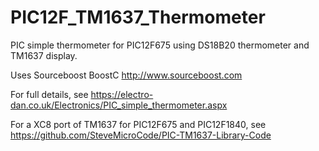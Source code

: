 # PIC12F_TM1637_Thermometer
PIC simple thermometer for PIC12F675 using DS18B20 thermometer and TM1637 display.

Uses Sourceboost BoostC http://www.sourceboost.com

For full details, see https://electro-dan.co.uk/Electronics/PIC_simple_thermometer.aspx

For a XC8 port of TM1637 for PIC12F675 and PIC12F1840, see https://github.com/SteveMicroCode/PIC-TM1637-Library-Code
